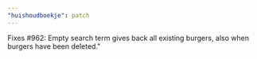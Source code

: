 ```yaml
---
"huishoudboekje": patch
---
```


Fixes #962: Empty search term gives back all existing burgers, also when burgers have been deleted."
